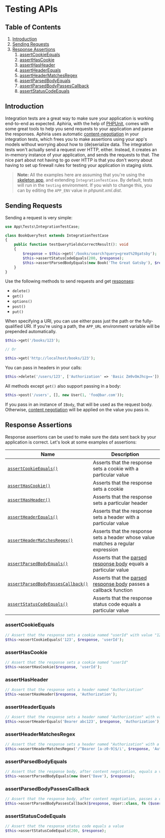 <h1 id="doc-title">Testing APIs</h1>

<nav class="toc-nav" markdown="1">

<div class="toc-nav-contents" markdown="1">

<h2 id="table-of-contents">Table of Contents</h2>

1. [Introduction](#introduction)
2. [Sending Requests](#sending-requests)
3. [Response Assertions](#response-assertions)
   1. [assertCookieEquals](#assert-cookie-equals)
   2. [assertHasCookie](#assert-has-cookie)
   3. [assertHasHeader](#assert-has-header)
   4. [assertHeaderEquals](#assert-header-equals)
   5. [assertHeaderMatchesRegex](#assert-header-matches-regex)
   6. [assertParsedBodyEquals](#assert-parsed-body-equals)
   7. [assertParsedBodyPassesCallback](#assert-parsed-body-passes-callback)
   8. [assertStatusCodeEquals](#assert-status-code-equals)

</div>

</nav>

<h2 id="introduction">Introduction</h2>

Integration tests are a great way to make sure your application is working end-to-end as expected.  Aphiria, with the help of <a href="https://phpunit.de/" target="_blank">PHPUnit</a>, comes with some great tools to help you send requests to your application and parse the responses.  Aphiria uses automatic [content-negotiation](content-negotiation.md) in your integration tests, which frees you to make assertions using your app's models without worrying about how to (de)serialize data.  The integration tests won't actually send a request over HTTP, either.  Instead, it creates an in-memory instance of your application, and sends the requests to that.  The nice part about not having to go over HTTP is that you don't worry about having to set up firewall rules for testing your application in staging slots.

> **Note:** All the examples here are assuming that you're using the <a href="https://github.com/aphiria/app" target="_blank">skeleton app</a>, and extending `IntegrationTestCase`.  By default, tests will run in the `testing` environment.  If you wish to change this, you can by editing the `APP_ENV` value in _phpunit.xml.dist_.

<h2 id="sending-requests">Sending Requests</h2>

Sending a request is very simple:

```php
use App\Tests\IntegrationTestCase;

class BookQueryTest extends IntegrationTestCase
{
    public function testQueryYieldsCorrectResult(): void
    {
        $response = $this->get('/books/search?query=great%20gatsby');
        $this->assertStatusCodeEquals(200, $response);
        $this->assertParsedBodyEquals(new Book('The Great Gatsby'), $response);
    }
}
```

Use the following methods to send requests and get [responses](http-responses.md):

* `delete()`
* `get()`
* `options()`
* `post()`
* `put()`

When specifying a URI, you can use either pass just the path or the fully-qualified URI.  If you're using a path, the `APP_URL` environment variable will be prepended automatically.

```php
$this->get('/books/123');

// Or

$this->get('http://localhost/books/123');
```

You can pass in headers in your calls:

```php
$this->delete('/users/123', ['Authorization' => 'Basic Zm9vOmJhcg==']);
```

All methods except `get()` also support passing in a body:

```php
$this->post('/users', [], new User(1, 'foo@bar.com'));
```

If you pass in an instance of `IBody`, that will be used as the request body.  Otherwise, [content negotiation](content-negotiation.md) will be applied on the value you pass in.

<h2 id="response-assertions">Response Assertions</h2>

Response assertions can be used to make sure the data sent back by your application is correct.  Let's look at some examples of assertions:

Name | Description
------ | ------
[`assertCookieEquals()`](#assert-cookie-equals) | Asserts that the response sets a cookie with a particular value
[`assertHasCookie()`](#assert-has-cookie) | Asserts that the response sets a cookie
[`assertHasHeader()`](#assert-has-header) | Asserts that the response sets a particular header
[`assertHeaderEquals()`](#assert-header-equals) | Asserts that the response sets a header with a particular value
[`assertHeaderMatchesRegex()`](#assert-header-matches-regex) | Asserts that the response sets a header whose value matches a regular expression
[`assertParsedBodyEquals()`](#assert-parsed-body-equals) | Asserts that the [parsed response body](content-negotiation.md) equals a particular value
[`assertParsedBodyPassesCallback()`](#assert-parsed-body-passes-callback) | Asserts that the [parsed response body](content-negotiation.md) passes a callback function
[`assertStatusCodeEquals()`](#assert-status-code-equals) | Asserts that the response status code equals a particular value

<h3 id="assert-cookie-equals">assertCookieEquals</h3>

```php
// Assert that the response sets a cookie named "userId" with value "123"
$this->assertCookieEquals('123', $response, 'userId');
```

<h3 id="assert-has-cookie">assertHasCookie</h3>

```php
// Assert that the response sets a cookie named "userId"
$this->assertHasCookie($response, 'userId');
```

<h3 id="assert-has-header">assertHasHeader</h3>

```php
// Assert that the response sets a header named "Authorization"
$this->assertHasHeader($response, 'Authorization');
```

<h3 id="assert-header-equals">assertHeaderEquals</h3>

```php
// Assert that the response sets a header named "Authorization" with value "Bearer abc123"
$this->assertHeaderEquals('Bearer abc123', $response, 'Authorization');
```

<h3 id="assert-header-matches-regex">assertHeaderMatchesRegex</h3>

```php
// Assert that the response sets a header named "Authorization" with a value that passes the regex
$this->assertHeaderMatchesRegex('/^Bearer [a-z0-9]$/i', $response, 'Authorization');
```

<h3 id="assert-parsed-body-equals">assertParsedBodyEquals</h3>

```php
// Assert that the response body, after content negotiation, equals a value
$this->assertParsedBodyEquals(new User('Dave'), $response);
```

<h3 id="assert-parsed-body-passes-callback">assertParsedBodyPassesCallback</h3>

```php
// Assert that the response body, after content negotiation, passes a callback
$this->assertParsedBodyPassesCallback($response, User::class, fn ($user) => $user->name === 'Dave');
```

<h3 id="assert-status-code-equals">assertStatusCodeEquals</h3>

```php
// Assert that the response status code equals a value
$this->assertStatusCodeEquals(200, $response);
```
